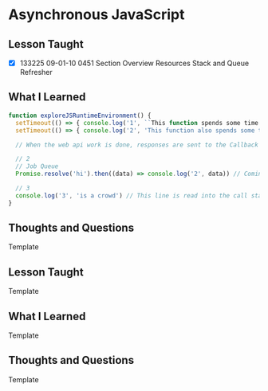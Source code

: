 # Asynchronous JavaScript

## Lesson Taught

- [x] 133225 09-01-10 0451 Section Overview Resources
Stack and Queue Refresher

## What I Learned

```javascript
function exploreJSRuntimeEnvironment() {
  setTimeout(() => { console.log('1', ``This function spends some time outside of JavaScript (Actually, in the WEB API of the Browser)`` },  0) // Sent over to the web api
  setTimeout(() => { console.log('2', 'This function also spends some time outside of JavaScript') }, 10) // Sent over to the web api

  // When the web api work is done, responses are sent to the Callback Queue

  // 2
  // Job Queue
  Promise.resolve('hi').then((data) => console.log('2', data)) // Coming back to this

  // 3
  console.log('3', 'is a crowd') // This line is read into the call stack first, and then executed
}
```

## Thoughts and Questions
Template








## Lesson Taught
Template

## What I Learned
Template

## Thoughts and Questions
Template
